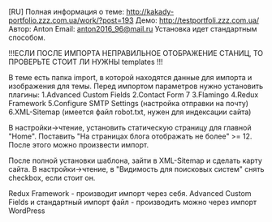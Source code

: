 [RU]
Полная информация о теме: http://kakady-portfolio.zzz.com.ua/work/?post=193
Демо: http://testportfoli.zzz.com.ua/
Автор: Anton
Email: anton2016_96@mail.ru
Установка идет стандартным способом.

!!!ЕСЛИ ПОСЛЕ ИМПОРТА НЕПРАВИЛЬНОЕ ОТОБРАЖЕНИЕ СТАНИЦ, ТО ПРОВЕРЬТЕ СТОИТ ЛИ НУЖНЫ templates !!!

В теме есть папка import, в которой находятся данные для импорта и изображения для темы.
Перед импортом параметров нужно установить плагины:
1.Advanced Custom Fields
2.Contact Form 7
3.Flamingo
4.Redux Framework
5.Configure SMTP Settings (настройка отправки на почту)
6.XML-Sitemap (имеется файл robot.txt, нужен для индексации сайта)

В настройки->чтение, установить статическую страницу для главной "Home".
Поставить "На страницах блога отображать не более" >= 12.
После этого можно произвести импорт.

После полной установки шаблона, зайти в XML-Sitemap и сделать карту сайта.
В настройки->чтение, в "Видимость для поисковых систем" снять checkbox, если стоит он.

Redux Framework - производит импорт через себя.
Advanced Custom Fields и стандартный импорт файл - производить можно через импорт WordPress
